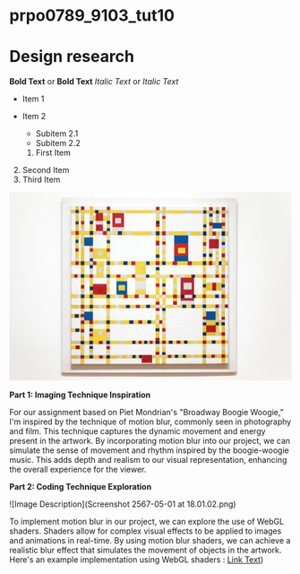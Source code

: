 # prpo0789_9103_tut10

# Design research 


**Bold Text** or __Bold Text__
*Italic Text* or _Italic Text_

- Item 1
- Item 2
  - Subitem 2.1
  - Subitem 2.2

  1. First Item
2. Second Item
3. Third Item



![Image Description](07mondrain-moma3-superJumbo.jpg)



**Part 1: Imaging Technique Inspiration**

For our assignment based on Piet Mondrian's "Broadway Boogie Woogie," I'm inspired by the technique of motion blur, commonly seen in photography and film. This technique captures the dynamic movement and energy present in the artwork. By incorporating motion blur into our project, we can simulate the sense of movement and rhythm inspired by the boogie-woogie music. This adds depth and realism to our visual representation, enhancing the overall experience for the viewer.



**Part 2: Coding Technique Exploration**

![Image Description](Screenshot 2567-05-01 at 18.01.02.png)


To implement motion blur in our project, we can explore the use of WebGL shaders. Shaders allow for complex visual effects to be applied to images and animations in real-time. By using motion blur shaders, we can achieve a realistic blur effect that simulates the movement of objects in the artwork. Here's an example implementation using WebGL shaders : [Link Text](https://editor.p5js.org/AhmadMoussa/sketches/VrZs1OLQG))
